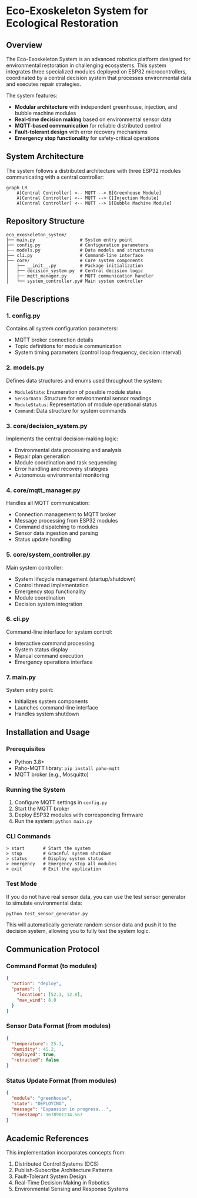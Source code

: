 # Eco-Exoskeleton System for Ecological Restoration

## Overview
The Eco-Exoskeleton System is an advanced robotics platform designed for environmental restoration in challenging ecosystems. This system integrates three specialized modules deployed on ESP32 microcontrollers, coordinated by a central decision system that processes environmental data and executes repair strategies.

The system features:
- **Modular architecture** with independent greenhouse, injection, and bubble machine modules
- **Real-time decision making** based on environmental sensor data
- **MQTT-based communication** for reliable distributed control
- **Fault-tolerant design** with error recovery mechanisms
- **Emergency stop functionality** for safety-critical operations

## System Architecture
The system follows a distributed architecture with three ESP32 modules communicating with a central controller:

```mermaid
graph LR
    A[Central Controller] <-- MQTT --> B[Greenhouse Module]
    A[Central Controller] <-- MQTT --> C[Injection Module]
    A[Central Controller] <-- MQTT --> D[Bubble Machine Module]
```

## Repository Structure
```
eco_exoskeleton_system/
├── main.py                 # System entry point
├── config.py               # Configuration parameters
├── models.py               # Data models and structures
├── cli.py                  # Command-line interface
├── core/                   # Core system components
│   ├── __init__.py         # Package initialization
│   ├── decision_system.py  # Central decision logic
│   ├── mqtt_manager.py     # MQTT communication handler
│   └── system_controller.py# Main system controller
```

## File Descriptions

### 1. config.py
Contains all system configuration parameters:
- MQTT broker connection details
- Topic definitions for module communication
- System timing parameters (control loop frequency, decision interval)

### 2. models.py
Defines data structures and enums used throughout the system:
- `ModuleState`: Enumeration of possible module states
- `SensorData`: Structure for environmental sensor readings
- `ModuleStatus`: Representation of module operational status
- `Command`: Data structure for system commands

### 3. core/decision_system.py
Implements the central decision-making logic:
- Environmental data processing and analysis
- Repair plan generation
- Module coordination and task sequencing
- Error handling and recovery strategies
- Autonomous environmental monitoring

### 4. core/mqtt_manager.py
Handles all MQTT communication:
- Connection management to MQTT broker
- Message processing from ESP32 modules
- Command dispatching to modules
- Sensor data ingestion and parsing
- Status update handling

### 5. core/system_controller.py
Main system controller:
- System lifecycle management (startup/shutdown)
- Control thread implementation
- Emergency stop functionality
- Module coordination
- Decision system integration

### 6. cli.py
Command-line interface for system control:
- Interactive command processing
- System status display
- Manual command execution
- Emergency operations interface

### 7. main.py
System entry point:
- Initializes system components
- Launches command-line interface
- Handles system shutdown

## Installation and Usage

### Prerequisites
- Python 3.8+
- Paho-MQTT library: `pip install paho-mqtt`
- MQTT broker (e.g., Mosquitto)

### Running the System
1. Configure MQTT settings in `config.py`
2. Start the MQTT broker
3. Deploy ESP32 modules with corresponding firmware
4. Run the system: `python main.py`

### CLI Commands
```
> start       # Start the system
> stop        # Graceful system shutdown
> status      # Display system status
> emergency   # Emergency stop all modules
> exit        # Exit the application
```

### Test Mode
If you do not have real sensor data, you can use the test sensor generator to simulate environmental data:
```
python test_sensor_generator.py
```
This will automatically generate random sensor data and push it to the decision system, allowing you to fully test the system logic.

## Communication Protocol

### Command Format (to modules)
```json
{
  "action": "deploy",
  "params": {
    "location": [52.3, 12.8],
    "max_wind": 8.0
  }
}
```

### Sensor Data Format (from modules)
```json
{
  "temperature": 25.3,
  "humidity": 45.2,
  "deployed": true,
  "retracted": false
}
```

### Status Update Format (from modules)
```json
{
  "module": "greenhouse",
  "state": "DEPLOYING",
  "message": "Expansion in progress...",
  "timestamp": 1678901234.567
}
```

## Academic References
This implementation incorporates concepts from:
1. Distributed Control Systems (DCS)
2. Publish-Subscribe Architecture Patterns
3. Fault-Tolerant System Design
4. Real-Time Decision Making in Robotics
5. Environmental Sensing and Response Systems
